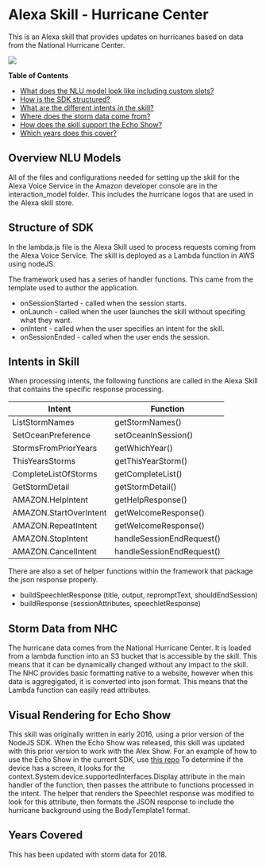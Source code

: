 # Alexa Skill - Hurricane Center

This is an Alexa skill that provides updates on hurricanes based on data from the National Hurricane Center.

![](interaction_model/hurricane-logo-108.jpg)

**Table of Contents**

- [What does the NLU model look like including custom slots?](#overview-NLU-models)
- [How is the SDK structured?](#structure-of-SDK)
- [What are the different intents in the skill?](#intents-in-skill)
- [Where does the storm data come from?](#storm-data-from-NHC)
- [How does the skill support the Echo Show?](#visual-rendering-for-echo-show)
- [Which years does this cover?](#years-covered)

## Overview NLU Models

All of the files and configurations needed for setting up the skill for the Alexa Voice Service in the Amazon developer console are in the interaction_model folder.
This includes the hurricane logos that are used in the Alexa skill store.

## Structure of SDK

In the lambda.js file is the Alexa Skill used to process requests coming from the Alexa Voice Service.  The skill is deployed as a Lambda function in AWS using nodeJS.

The framework used has a series of handler functions.  This came from the template used to author the application.

- onSessionStarted - called when the session starts.
- onLaunch - called when the user launches the skill without specifing what they want.
- onIntent - called when the user specifies an intent for the skill.
- onSessionEnded - called when the user ends the session.

## Intents in Skill

When processing intents, the following functions are called in the Alexa Skill that contains the specific response processing.

| Intent | Function |
|----------|--------|
| ListStormNames | getStormNames() |
| SetOceanPreference | setOceanInSession() |
| StormsFromPriorYears | getWhichYear() |
| ThisYearsStorms | getThisYearStorm() |
| CompleteListOfStorms | getCompleteList() |
| GetStormDetail | getStormDetail() |
| AMAZON.HelpIntent | getHelpResponse() |
| AMAZON.StartOverIntent | getWelcomeResponse() |
| AMAZON.RepeatIntent | getWelcomeResponse() |
| AMAZON.StopIntent | handleSessionEndRequest() |
| AMAZON.CancelIntent | handleSessionEndRequest() |

There are also a set of helper functions within the framework that package the json response properly.

- buildSpeechletResponse (title, output, repromptText, shouldEndSession)
- buildResponse (sessionAttributes, speechletResponse)

## Storm Data from NHC

The hurricane data comes from the National Hurricane Center. 
It is loaded from a lambda function into an S3 bucket that is accessible by the skill.
This means that it can be dynamically changed without any impact to the skill.
The NHC provides basic formatting native to a website, however when this data is aggregigated, it is converted into json format.
This means that the Lambda function can easily read attributes.

## Visual Rendering for Echo Show

This skill was originally written in early 2016, using a prior version of the NodeJS SDK.
When the Echo Show was released, this skill was updated with this prior version to work with the Alex Show.
For an example of how to use the Echo Show in the current SDK, use [this repo](https://github.com/terrenjpeterson/pianoplayer)
To determine if the device has a screen, it looks for the context.System.device.supportedInterfaces.Display attribute in the main handler of the function, then passes the attribute to functions processed in the intent.
The helper that renders the Speechlet response was modified to look for this attribute, then formats the JSON response to include the hurricane background using the BodyTemplate1 format.

## Years Covered

This has been updated with storm data for 2018.

